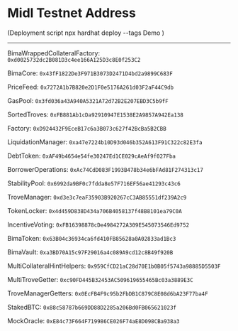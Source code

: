 # Midl Testnet Address

(Deployment script npx hardhat deploy --tags Demo )

---

BimaWrappedCollateralFactory: `0xd0025732dc2B081D3c4ee166A125D3c8E0f253C2`

BimaCore: `0x43fF1822De3F971B3073D2471D4bd2a9899C683F`

PriceFeed: `0x7272A1b7B820e2D1F0e5176A261d03F2aF44C9db`

GasPool: `0x3fd036a43A940A5321A72d72B2E207EBD3C5b9fF`

SortedTroves: `0xFB881Ab1cDa92910947E1538E2A9857A942Ea138`

Factory: `0xD924432F9EceB17c6a3B073c627f42BcBa5B2CBB`

LiquidationManager: `0xa47e7224b10D93d046b352A613F91C322c82E3fa`

DebtToken: `0xAF49b4654e54fe30247Ed1CE029cAeAf9f027Fba`

BorrowerOperations: `0xAc74CdD083F1993B478b34e6bFAd81F274313c17`

StabilityPool: `0x6992da9BF0c7fdda8e57F716EF56ae41293c43c6`

TroveManager: `0xd3e3c7eaF35903B920267cC3AB85551df239A2c9`

TokenLocker: `0x4d459D838D434a706B4058137f48B8101ea79C0A`

IncentiveVoting: `0xFB16398878cDe4984272A309E545073546Ed9752`

BimaToken: `0x63B04c36934ca6fd410FB85628a0A02833ad1Bc3`

BimaVault: `0xa3BD70A15c97F29016a4c089A9cd12c8B49f920B`

MultiCollateralHintHelpers: `0x959CfCD21aC28d70E1b0B05f5743a98885D5503F`

MultiTroveGetter: `0xc90FD445B32453AC509619655465Bc03a3889E3C`

TroveManagerGetters: `0x0EcFB4F9c95b2FbDB1C879C8E08d6bA23F77ba4F`

StakedBTC: `0x88c58787b669DD88D2285a206Bd0FB065621023f`

MockOracle: `0xE84c73F664F719986CE026F74aE8D098CBa938a3`

